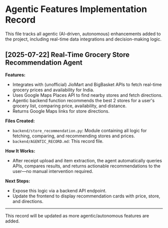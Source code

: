 # Agentic Features Implementation Record

This file tracks all agentic (AI-driven, autonomous) enhancements added to the project, including real-time data integrations and decision-making logic.

## [2025-07-22] Real-Time Grocery Store Recommendation Agent

**Features:**
- Integrates with (unofficial) JioMart and BigBasket APIs to fetch real-time grocery prices and availability for India.
- Uses Google Maps Places API to find nearby stores and fetch directions.
- Agentic backend function recommends the best 2 stores for a user's grocery list, comparing price, availability, and distance.
- Returns Google Maps links for store directions.

**Files Created:**
- `backend/store_recommendation.py`: Module containing all logic for fetching, comparing, and recommending stores and prices.
- `backend/AGENTIC_RECORD.md`: This record file.

**How It Works:**
- After receipt upload and item extraction, the agent automatically queries APIs, compares results, and returns actionable recommendations to the user—no manual intervention required.

**Next Steps:**
- Expose this logic via a backend API endpoint.
- Update the frontend to display recommendation cards with price, store, and directions.

---

This record will be updated as more agentic/autonomous features are added.

